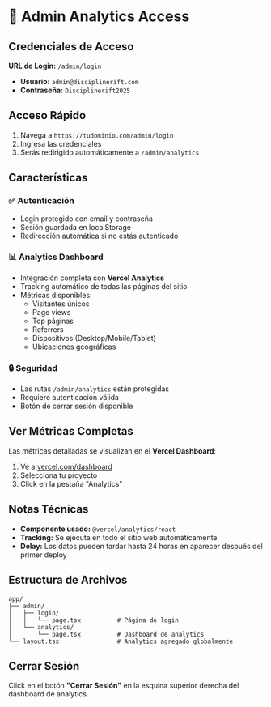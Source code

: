 # 🔐 Admin Analytics Access

## Credenciales de Acceso

**URL de Login:** `/admin/login`

- **Usuario:** `admin@disciplinerift.com`
- **Contraseña:** `Disciplinerift2025`

## Acceso Rápido

1. Navega a `https://tudominio.com/admin/login`
2. Ingresa las credenciales
3. Serás redirigido automáticamente a `/admin/analytics`

## Características

### ✅ Autenticación
- Login protegido con email y contraseña
- Sesión guardada en localStorage
- Redirección automática si no estás autenticado

### 📊 Analytics Dashboard
- Integración completa con **Vercel Analytics**
- Tracking automático de todas las páginas del sitio
- Métricas disponibles:
  - Visitantes únicos
  - Page views
  - Top páginas
  - Referrers
  - Dispositivos (Desktop/Mobile/Tablet)
  - Ubicaciones geográficas

### 🔒 Seguridad
- Las rutas `/admin/analytics` están protegidas
- Requiere autenticación válida
- Botón de cerrar sesión disponible

## Ver Métricas Completas

Las métricas detalladas se visualizan en el **Vercel Dashboard**:

1. Ve a [vercel.com/dashboard](https://vercel.com/dashboard)
2. Selecciona tu proyecto
3. Click en la pestaña "Analytics"

## Notas Técnicas

- **Componente usado:** `@vercel/analytics/react`
- **Tracking:** Se ejecuta en todo el sitio web automáticamente
- **Delay:** Los datos pueden tardar hasta 24 horas en aparecer después del primer deploy

## Estructura de Archivos

```
app/
├── admin/
│   ├── login/
│   │   └── page.tsx          # Página de login
│   └── analytics/
│       └── page.tsx          # Dashboard de analytics
└── layout.tsx                # Analytics agregado globalmente
```

## Cerrar Sesión

Click en el botón **"Cerrar Sesión"** en la esquina superior derecha del dashboard de analytics.







